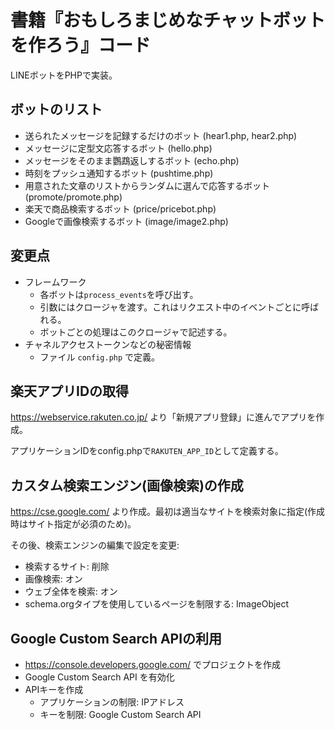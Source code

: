 # 書籍『おもしろまじめなチャットボットを作ろう』コード

LINEボットをPHPで実装。

## ボットのリスト
 - 送られたメッセージを記録するだけのボット (hear1.php, hear2.php)
 - メッセージに定型文応答するボット (hello.php)
 - メッセージをそのまま鸚鵡返しするボット (echo.php)
 - 時刻をプッシュ通知するボット (pushtime.php)
 - 用意された文章のリストからランダムに選んで応答するボット (promote/promote.php)
 - 楽天で商品検索するボット (price/pricebot.php)
 - Googleで画像検索するボット (image/image2.php)

## 変更点
- フレームワーク
  - 各ボットは`process_events`を呼び出す。
  - 引数にはクロージャを渡す。これはリクエスト中のイベントごとに呼ばれる。
  - ボットごとの処理はこのクロージャで記述する。
- チャネルアクセストークンなどの秘密情報
  - ファイル `config.php` で定義。

## 楽天アプリIDの取得

https://webservice.rakuten.co.jp/ より「新規アプリ登録」に進んでアプリを作成。

アプリケーションIDをconfig.phpで`RAKUTEN_APP_ID`として定義する。

## カスタム検索エンジン(画像検索)の作成

https://cse.google.com/ より作成。最初は適当なサイトを検索対象に指定(作成時はサイト指定が必須のため)。

その後、検索エンジンの編集で設定を変更:
 - 検索するサイト: 削除
 - 画像検索: オン
 - ウェブ全体を検索: オン
 - schema.orgタイプを使用しているページを制限する: ImageObject

## Google Custom Search APIの利用
 - https://console.developers.google.com/ でプロジェクトを作成
 - Google Custom Search API を有効化
 - APIキーを作成
   - アプリケーションの制限: IPアドレス
   - キーを制限: Google Custom Search API
